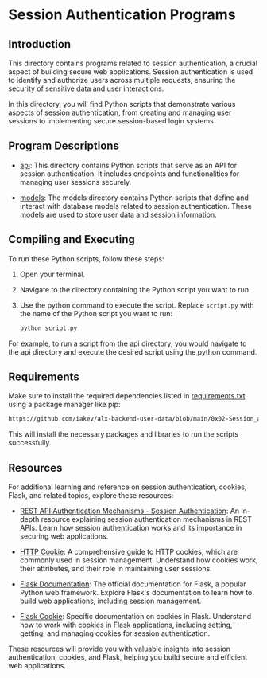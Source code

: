 # Session Authentication Programs

## Introduction

This directory contains programs related to session authentication, a crucial aspect of building secure web applications. Session authentication is used to identify and authorize users across multiple requests, ensuring the security of sensitive data and user interactions.

In this directory, you will find Python scripts that demonstrate various aspects of session authentication, from creating and managing user sessions to implementing secure session-based login systems.

## Program Descriptions

- [api](https://github.com/iakev/alx-backend-user-data/tree/main/0x02-Session_authentication/api): This directory contains Python scripts that serve as an API for session authentication. It includes endpoints and functionalities for managing user sessions securely.

- [models](https://github.com/iakev/alx-backend-user-data/tree/main/0x02-Session_authentication/models): The models directory contains Python scripts that define and interact with database models related to session authentication. These models are used to store user data and session information.

## Compiling and Executing

To run these Python scripts, follow these steps:

1. Open your terminal.

2. Navigate to the directory containing the Python script you want to run.

3. Use the python command to execute the script. Replace `script.py` with the name of the Python script you want to run:

   ```bash
   python script.py
   ```

For example, to run a script from the api directory, you would navigate to the api directory and execute the desired script using the python command.

## Requirements

Make sure to install the required dependencies listed in [requirements.txt](https://github.com/iakev/alx-backend-user-data/blob/main/0x02-Session_authentication/requirements.txt) using a package manager like pip:

```bash
https://github.com/iakev/alx-backend-user-data/blob/main/0x02-Session_authentication/requirements.txt
```

This will install the necessary packages and libraries to run the scripts successfully.

## Resources

For additional learning and reference on session authentication, cookies, Flask, and related topics, explore these resources:

- [REST API Authentication Mechanisms - Session Authentication](https://www.youtube.com/watch?v=501dpx2IjGY): An in-depth resource explaining session authentication mechanisms in REST APIs. Learn how session authentication works and its importance in securing web applications.

- [HTTP Cookie](https://developer.mozilla.org/en-US/docs/Web/HTTP/Headers/Cookie): A comprehensive guide to HTTP cookies, which are commonly used in session management. Understand how cookies work, their attributes, and their role in maintaining user sessions.

- [Flask Documentation](https://palletsprojects.com/p/flask/): The official documentation for Flask, a popular Python web framework. Explore Flask's documentation to learn how to build web applications, including session management.

- [Flask Cookie](https://flask.palletsprojects.com/en/1.1.x/quickstart/#cookies): Specific documentation on cookies in Flask. Understand how to work with cookies in Flask applications, including setting, getting, and managing cookies for session authentication.

These resources will provide you with valuable insights into session authentication, cookies, and Flask, helping you build secure and efficient web applications.



